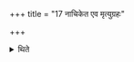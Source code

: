 +++
title = "17 नाचिकेत एव मृत्युग्रहः"

+++

<details><summary>थिते</summary>

17. Another (opinion is that) the scoop for Mrtyu should be only at the time of the Nāciketa (fire-altar-building). 
</details>
